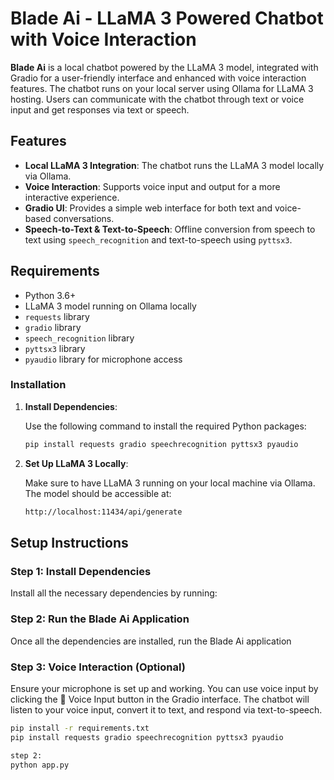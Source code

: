 # Blade Ai - LLaMA 3 Powered Chatbot with Voice Interaction

**Blade Ai** is a local chatbot powered by the LLaMA 3 model, integrated with Gradio for a user-friendly interface and enhanced with voice interaction features. The chatbot runs on your local server using Ollama for LLaMA 3 hosting. Users can communicate with the chatbot through text or voice input and get responses via text or speech.

## Features

- **Local LLaMA 3 Integration**: The chatbot runs the LLaMA 3 model locally via Ollama.
- **Voice Interaction**: Supports voice input and output for a more interactive experience.
- **Gradio UI**: Provides a simple web interface for both text and voice-based conversations.
- **Speech-to-Text & Text-to-Speech**: Offline conversion from speech to text using `speech_recognition` and text-to-speech using `pyttsx3`.

## Requirements

- Python 3.6+
- LLaMA 3 model running on Ollama locally
- `requests` library
- `gradio` library
- `speech_recognition` library
- `pyttsx3` library
- `pyaudio` library for microphone access

### Installation

1. **Install Dependencies**:

   Use the following command to install the required Python packages:

   ```bash
   pip install requests gradio speechrecognition pyttsx3 pyaudio

2. **Set Up LLaMA 3 Locally**:

   Make sure to have LLaMA 3 running on your local machine via Ollama. The model should be 
   accessible at:

   ```bash
   http://localhost:11434/api/generate

## Setup Instructions

### Step 1: Install Dependencies

Install all the necessary dependencies by running:

### Step 2: Run the Blade Ai Application

Once all the dependencies are installed, run the Blade Ai application

### Step 3: Voice Interaction (Optional)

Ensure your microphone is set up and working. You can use voice input by clicking the 🎤 Voice Input button in the Gradio interface. The chatbot will listen to your voice input, convert it to text, and respond via text-to-speech.
 
  ```bash
  pip install -r requirements.txt
  pip install requests gradio speechrecognition pyttsx3 pyaudio

  step 2:
  python app.py
  
  
  
   
